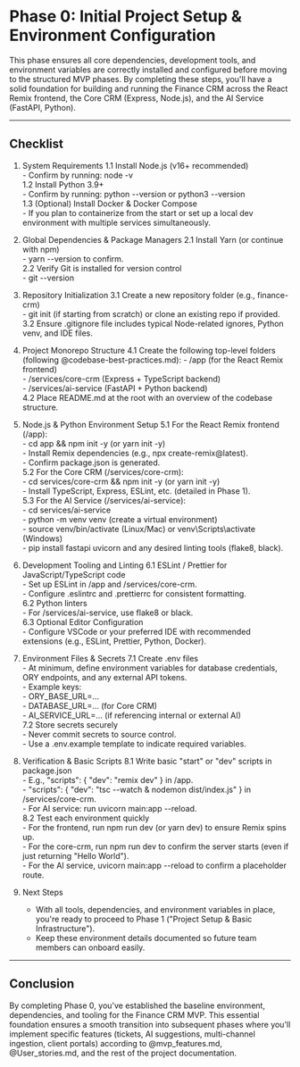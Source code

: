 # Phase 0: Initial Project Setup & Environment Configuration

This phase ensures all core dependencies, development tools, and environment variables are correctly installed and configured before moving to the structured MVP phases. By completing these steps, you'll have a solid foundation for building and running the Finance CRM across the React Remix frontend, the Core CRM (Express, Node.js), and the AI Service (FastAPI, Python).

---

## Checklist

1. System Requirements
   1.1 Install Node.js (v16+ recommended)  
       - Confirm by running: node -v  
   1.2 Install Python 3.9+  
       - Confirm by running: python --version or python3 --version  
   1.3 (Optional) Install Docker & Docker Compose  
       - If you plan to containerize from the start or set up a local dev environment with multiple services simultaneously.  

2. Global Dependencies & Package Managers
   2.1 Install Yarn (or continue with npm)  
       - yarn --version to confirm.  
   2.2 Verify Git is installed for version control  
       - git --version  

3. Repository Initialization
   3.1 Create a new repository folder (e.g., finance-crm)  
       - git init (if starting from scratch) or clone an existing repo if provided.  
   3.2 Ensure .gitignore file includes typical Node-related ignores, Python venv, and IDE files.  

4. Project Monorepo Structure
   4.1 Create the following top-level folders (following @codebase-best-practices.md):
       - /app (for the React Remix frontend)  
       - /services/core-crm (Express + TypeScript backend)  
       - /services/ai-service (FastAPI + Python backend)  
   4.2 Place README.md at the root with an overview of the codebase structure.  

5. Node.js & Python Environment Setup
   5.1 For the React Remix frontend (/app):  
       - cd app && npm init -y (or yarn init -y)  
       - Install Remix dependencies (e.g., npx create-remix@latest).  
       - Confirm package.json is generated.  
   5.2 For the Core CRM (/services/core-crm):  
       - cd services/core-crm && npm init -y (or yarn init -y)  
       - Install TypeScript, Express, ESLint, etc. (detailed in Phase 1).  
   5.3 For the AI Service (/services/ai-service):  
       - cd services/ai-service  
       - python -m venv venv (create a virtual environment)  
       - source venv/bin/activate (Linux/Mac) or venv\Scripts\activate (Windows)  
       - pip install fastapi uvicorn and any desired linting tools (flake8, black).  

6. Development Tooling and Linting
   6.1 ESLint / Prettier for JavaScript/TypeScript code  
       - Set up ESLint in /app and /services/core-crm.  
       - Configure .eslintrc and .prettierrc for consistent formatting.  
   6.2 Python linters  
       - For /services/ai-service, use flake8 or black.  
   6.3 Optional Editor Configuration  
       - Configure VSCode or your preferred IDE with recommended extensions (e.g., ESLint, Prettier, Python, Docker).  

7. Environment Files & Secrets
   7.1 Create .env files  
       - At minimum, define environment variables for database credentials, ORY endpoints, and any external API tokens.  
       - Example keys:  
         - ORY_BASE_URL=...  
         - DATABASE_URL=... (for Core CRM)  
         - AI_SERVICE_URL=... (if referencing internal or external AI)  
   7.2 Store secrets securely  
       - Never commit secrets to source control.  
       - Use a .env.example template to indicate required variables.  

8. Verification & Basic Scripts
   8.1 Write basic "start" or "dev" scripts in package.json  
       - E.g., "scripts": { "dev": "remix dev" } in /app.  
       - "scripts": { "dev": "tsc --watch & nodemon dist/index.js" } in /services/core-crm.  
       - For AI service: run uvicorn main:app --reload.  
   8.2 Test each environment quickly  
       - For the frontend, run npm run dev (or yarn dev) to ensure Remix spins up.  
       - For the core-crm, run npm run dev to confirm the server starts (even if just returning "Hello World").  
       - For the AI service, uvicorn main:app --reload to confirm a placeholder route.  

9. Next Steps
   - With all tools, dependencies, and environment variables in place, you're ready to proceed to Phase 1 ("Project Setup & Basic Infrastructure").  
   - Keep these environment details documented so future team members can onboard easily.  

---

## Conclusion

By completing Phase 0, you've established the baseline environment, dependencies, and tooling for the Finance CRM MVP. This essential foundation ensures a smooth transition into subsequent phases where you'll implement specific features (tickets, AI suggestions, multi-channel ingestion, client portals) according to @mvp_features.md, @User_stories.md, and the rest of the project documentation. 